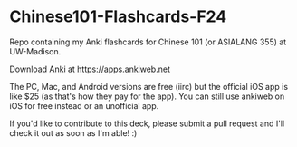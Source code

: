 # Chinese101-Flashcards-F24

Repo containing my Anki flashcards for Chinese 101 (or ASIALANG 355) at UW-Madison. 

Download Anki at https://apps.ankiweb.net

The PC, Mac, and Android versions are free (iirc) but the official iOS app is like $25 (as that's how they pay for the app). You can still use ankiweb on iOS for free instead or an unofficial app. 

If you'd like to contribute to this deck, please submit a pull request and I'll check it out as soon as I'm able! :)
